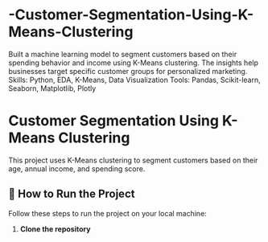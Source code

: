 # -Customer-Segmentation-Using-K-Means-Clustering
Built a machine learning model to segment customers based on their spending behavior and income using K-Means clustering. The insights help businesses target specific customer groups for personalized marketing.  Skills: Python, EDA, K-Means, Data Visualization Tools: Pandas, Scikit-learn, Seaborn, Matplotlib, Plotly

# Customer Segmentation Using K-Means Clustering

This project uses K-Means clustering to segment customers based on their age, annual income, and spending score.

## 🚀 How to Run the Project

Follow these steps to run the project on your local machine:

1. **Clone the repository**
   ```bash
 
